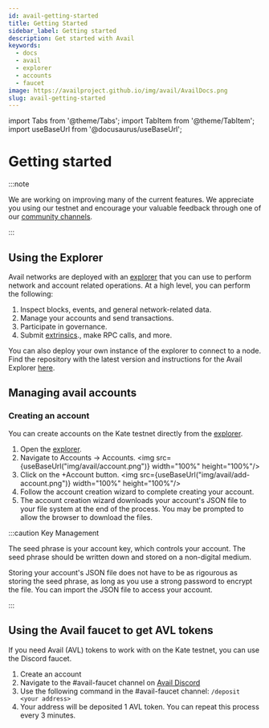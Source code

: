 ```yaml
---
id: avail-getting-started
title: Getting Started
sidebar_label: Getting started
description: Get started with Avail
keywords:
  - docs
  - avail
  - explorer
  - accounts
  - faucet
image: https://availproject.github.io/img/avail/AvailDocs.png
slug: avail-getting-started
---
```

import Tabs from '@theme/Tabs';
import TabItem from '@theme/TabItem';
import useBaseUrl from '@docusaurus/useBaseUrl';

# Getting started

:::note

We are working on improving many of the current features. We appreciate you using our testnet and encourage your valuable feedback through one of our [<ins>community channels</ins>](https://discord.gg/y6fHnxZQX8).

:::

## Using the Explorer

Avail networks are deployed with an [explorer](https://kate.avail.tools/) that you can use to perform network and account related operations. At a high level, you can perform the following:

1. Inspect blocks, events, and general network-related data.
2. Manage your accounts and send transactions.
3. Participate in governance.
4. Submit [extrinsics](https://docs.substrate.io/v3/concepts/extrinsics/)., make RPC calls, and more.

You can also deploy your own instance of the explorer to connect to a node. Find the repository with the latest version and instructions for the Avail Explorer [here](https://github.com/availproject/avail-apps).

## Managing avail accounts

### Creating an account

You can create accounts on the Kate testnet directly from the [explorer](https://kate.avail.tools/).

1. Open the [explorer](https://kate.avail.tools/).
2. Navigate to Accounts -> Accounts.
<img src={useBaseUrl("img/avail/account.png")} width="100%" height="100%"/>
3. Click on the +Account button.
<img src={useBaseUrl("img/avail/add-account.png")} width="100%" height="100%"/>
4. Follow the account creation wizard to complete creating your account.
5. The account creation wizard downloads your account's JSON file to your file system at the end of the process. You may be prompted to allow the browser to download the files.

:::caution Key Management

The seed phrase is your account key, which controls your account.
The seed phrase should be written down and stored on a non-digital medium.

Storing your account's JSON file does not have to be as rigourous as storing the seed phrase,
as long as you use a strong password to encrypt the file. You can import the JSON file to
access your account.

:::

## Using the Avail faucet to get AVL tokens

If you need Avail (AVL) tokens to work with on the Kate testnet, you can use the Discord faucet.

1. Create an account <link to account creation>
2. Navigate to the #avail-faucet channel on [Avail Discord]()
3. Use the following command in the #avail-faucet channel:
`/deposit <your address> `
4. Your address will be deposited 1 AVL token. You can repeat this process every 3 minutes.
